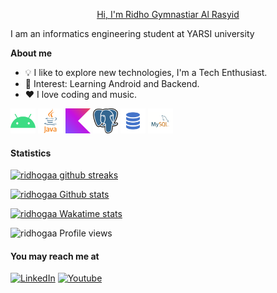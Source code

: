 <p align="center"><a href="https://github.com/ridhogaa">Hi, I'm Ridho Gymnastiar Al Rasyid</a></p>

I am an informatics engineering student at YARSI university 

**About me**

- 💡 I like to explore new technologies, I'm a Tech Enthusiast.
- 🔭 Interest: Learning Android and Backend.
- ❤️ I love coding and music.

<code><img height="40" alt="android" src="https://raw.githubusercontent.com/github/explore/8baf984947f4d9c32006bd03fa4c51ff91aadf8d/topics/android/android.png"></code>
<code><img height="40" alt="java" src="https://raw.githubusercontent.com/github/explore/5b3600551e122a3277c2c5368af2ad5725ffa9a1/topics/java/java.png"></code>
<code><img height="40" alt="kotlin" src="https://raw.githubusercontent.com/github/explore/4479d2a2c854198cb00160f8593519c14dc3b905/topics/kotlin/kotlin.png"></code>
<code><img height="40" alt="postgresql" src="https://raw.githubusercontent.com/github/explore/80688e429a7d4ef2fca1e82350fe8e3517d3494d/topics/postgresql/postgresql.png"></code>
<code><img height="40" alt="sql" src="https://raw.githubusercontent.com/github/explore/80688e429a7d4ef2fca1e82350fe8e3517d3494d/topics/sql/sql.png"></code>
<code><img height="40" alt="mysql" src="https://raw.githubusercontent.com/github/explore/80688e429a7d4ef2fca1e82350fe8e3517d3494d/topics/mysql/mysql.png"></code>


#### Statistics
[![ridhogaa github streaks](https://github-readme-streak-stats.herokuapp.com/?user=ridhogaa&theme=react)](https://github.com/DenverCoder1/github-readme-streak-stats)

[![ridhogaa Github stats](https://github-readme-stats.vercel.app/api?username=ridhogaa&show_icons=true&theme=react)](https://github.com/anuraghazra/github-readme-stats)

[![ridhogaa Wakatime stats](https://github-readme-stats.vercel.app/api/top-langs/?username=ridhogaa&layout=compact&theme=react)](https://github.com/anuraghazra/github-readme-stats)

![ridhogaa Profile views](https://komarev.com/ghpvc/?username=ridhogaa&color=blue&style=flat&label=Profile+views)

#### You may reach me at
[![LinkedIn](https://img.shields.io/badge/-LinkedIn-0077B5?style=for-the-badge&logo=linkedin)](https://www.linkedin.com/in/ridhogaa/)
[![Youtube](https://img.shields.io/badge/-Youtube-FF0000?style=for-the-badge&logo=youtube&logoColor=white)](https://www.youtube.com/channel/UCXm6Hu7yXXMiznw_v5anMUg)

